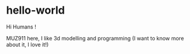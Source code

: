 # hello-world

Hi Humans !

MUZ911 here, I like 3d modelling and programming (I want to know more about it, I love it!)

